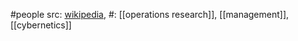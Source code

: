 #people 
src: [wikipedia](https://en.wikipedia.org/wiki/Stafford_Beer), 
#: [[operations research]], [[management]], [[cybernetics]] 


